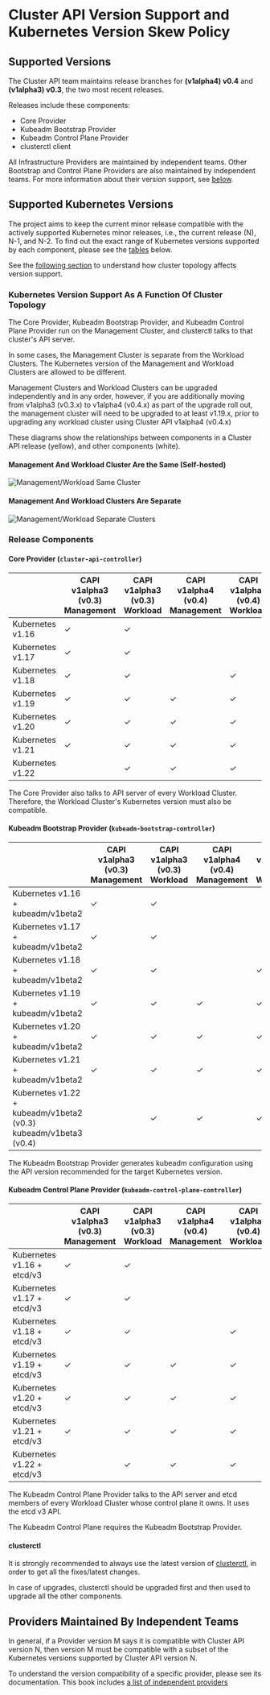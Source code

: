 # Cluster API Version Support and Kubernetes Version Skew Policy

## Supported Versions

The Cluster API team maintains release branches for **(v1alpha4) v0.4** and **(v1alpha3) v0.3**, the two most recent releases.

Releases include these components:

- Core Provider
- Kubeadm Bootstrap Provider
- Kubeadm Control Plane Provider
- clusterctl client

All Infrastructure Providers are maintained by independent teams. Other Bootstrap and Control Plane Providers are also maintained by independent teams. For more information about their version support, see [below](#providers-maintained-by-independent-teams).

## Supported Kubernetes Versions

The project aims to keep the current minor release compatible with the actively supported Kubernetes minor releases, i.e., the current release (N), N-1, and N-2. To find out the exact range of Kubernetes versions supported by each component, please see the [tables](#release-components) below.

See the [following section](#kubernetes-version-support-as-a-function-of-cluster-topology) to understand how cluster topology affects version support.

### Kubernetes Version Support As A Function Of Cluster Topology

The Core Provider, Kubeadm Bootstrap Provider, and Kubeadm Control Plane Provider run on the Management Cluster, and clusterctl talks to that cluster's API server.

In some cases, the Management Cluster is separate from the Workload Clusters. The Kubernetes version of the Management and Workload Clusters are allowed to be different.

Management Clusters and Workload Clusters can be upgraded independently and in any order, however, if you are additionally moving from
v1alpha3 (v0.3.x) to v1alpha4 (v0.4.x) as part of the upgrade roll out, the management cluster will need to be upgraded to at least v1.19.x,
prior to upgrading any workload cluster using Cluster API v1alpha4 (v0.4.x)

These diagrams show the relationships between components in a Cluster API release (yellow), and other components (white).

#### Management And Workload Cluster Are the Same (Self-hosted)

![Management/Workload Same Cluster](../images/management-workload-same-cluster.png)

#### Management And Workload Clusters Are Separate

![Management/Workload Separate Clusters](../images/management-workload-separate-clusters.png)

### Release Components

#### Core Provider (`cluster-api-controller`)

|                  |  CAPI v1alpha3 (v0.3) Management | CAPI v1alpha3 (v0.3) Workload |  CAPI v1alpha4 (v0.4) Management | CAPI v1alpha4 (v0.4) Workload |
| ---------------- | -------------------------------- | ----------------------------- | -------------------------------- | ----------------------------- |
| Kubernetes v1.16 | ✓                                | ✓                             |                                  |                               |
| Kubernetes v1.17 | ✓                                | ✓                             |                                  |                               |
| Kubernetes v1.18 | ✓                                | ✓                             |                                  | ✓                             |
| Kubernetes v1.19 | ✓                                | ✓                             | ✓                                | ✓                             |
| Kubernetes v1.20 | ✓                                | ✓                             | ✓                                | ✓                             |
| Kubernetes v1.21 | ✓                                | ✓                             | ✓                                | ✓                             |
| Kubernetes v1.22 |                                  | ✓                             | ✓                                | ✓                             |

The Core Provider also talks to API server of every Workload Cluster. Therefore, the Workload Cluster's Kubernetes version must also be compatible.

#### Kubeadm Bootstrap Provider (`kubeadm-bootstrap-controller`)

|                                    |  CAPI v1alpha3 (v0.3) Management | CAPI v1alpha3 (v0.3) Workload | CAPI v1alpha4 (v0.4) Management | CAPI v1alpha4 (v0.4) Workload |
| ---------------------------------- | -------------------------------- | ----------------------------- | ------------------------------- | ----------------------------- |
| Kubernetes v1.16 + kubeadm/v1beta2 | ✓                                | ✓                             |                                 |                               |
| Kubernetes v1.17 + kubeadm/v1beta2 | ✓                                | ✓                             |                                 |                               |
| Kubernetes v1.18 + kubeadm/v1beta2 | ✓                                | ✓                             |                                 | ✓                             |
| Kubernetes v1.19 + kubeadm/v1beta2 | ✓                                | ✓                             | ✓                               | ✓                             |
| Kubernetes v1.20 + kubeadm/v1beta2 | ✓                                | ✓                             | ✓                               | ✓                             |
| Kubernetes v1.21 + kubeadm/v1beta2 | ✓                                | ✓                             | ✓                               | ✓                             |
| Kubernetes v1.22 + kubeadm/v1beta2 (v0.3) kubeadm/v1beta3 (v0.4) |                                  | ✓                             | ✓                               | ✓                             |

The Kubeadm Bootstrap Provider generates kubeadm configuration using the API version recommended for the target Kubernetes version.

#### Kubeadm Control Plane Provider (`kubeadm-control-plane-controller`)

|                            | CAPI v1alpha3 (v0.3) Management | CAPI v1alpha3 (v0.3) Workload | CAPI v1alpha4 (v0.4) Management | CAPI v1alpha4 (v0.4) Workload |
| -------------------------- | ------------------------------- | ----------------------------- | ------------------------------- | ----------------------------- |
| Kubernetes v1.16 + etcd/v3 | ✓                               | ✓                             |                                 |                               |
| Kubernetes v1.17 + etcd/v3 | ✓                               | ✓                             |                                 |                               |
| Kubernetes v1.18 + etcd/v3 | ✓                               | ✓                             |                                 | ✓                             |
| Kubernetes v1.19 + etcd/v3 | ✓                               | ✓                             | ✓                               | ✓                             |
| Kubernetes v1.20 + etcd/v3 | ✓                               | ✓                             | ✓                               | ✓                             |
| Kubernetes v1.21 + etcd/v3 | ✓                               | ✓                             | ✓                               | ✓                             |
| Kubernetes v1.22 + etcd/v3 |                                 | ✓                             | ✓                               | ✓                             |

The Kubeadm Control Plane Provider talks to the API server and etcd members of every Workload Cluster whose control plane it owns. It uses the etcd v3 API.

The Kubeadm Control Plane requires the Kubeadm Bootstrap Provider.

#### clusterctl

It is strongly recommended to always use the latest version of [clusterctl](../clusterctl/overview.md), in order to
get all the fixes/latest changes.

In case of upgrades, clusterctl should be upgraded first and then used to upgrade all the other components.

## Providers Maintained By Independent Teams

In general, if a Provider version M says it is compatible with Cluster API version N, then version M must be compatible with a subset of the Kubernetes versions supported by Cluster API version N.

To understand the version compatibility of a specific provider, please see its documentation. This book includes [a list of independent providers](providers.md)
